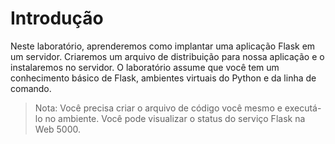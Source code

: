 # Introdução

Neste laboratório, aprenderemos como implantar uma aplicação Flask em um servidor. Criaremos um arquivo de distribuição para nossa aplicação e o instalaremos no servidor. O laboratório assume que você tem um conhecimento básico de Flask, ambientes virtuais do Python e da linha de comando.

> Nota: Você precisa criar o arquivo de código você mesmo e executá-lo no ambiente. Você pode visualizar o status do serviço Flask na Web 5000.
